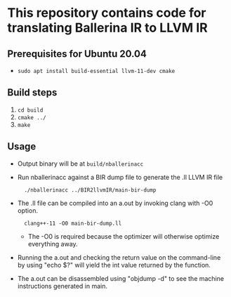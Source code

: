 # This repository contains code for translating Ballerina IR to LLVM IR

## Prerequisites for Ubuntu 20.04
* `sudo apt install build-essential llvm-11-dev cmake`

## Build steps
1.  `cd build`
2. `cmake ../`
3. `make`

## Usage
* Output binary will be at `build/nballerinacc`
* Run nballerinacc against a BIR dump file to generate the .ll LLVM IR file
 
        ./nballerinacc ../BIR2llvmIR/main-bir-dump
* The .ll file can be compiled into an a.out by invoking clang with -O0 option.
 
        clang++-11 -O0 main-bir-dump.ll
  * The -O0 is required because the optimizer will otherwise optimize everything away. 
* Running the a.out and checking the return value on the command-line by using "echo $?" will yield the int value returned by the function. 
* The a.out can be disassembled using "objdump -d" to see the machine instructions generated in main.
